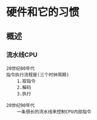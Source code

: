 # 硬件和它的习惯
## 概述
### 流水线CPU
```
20世纪80年代
指令执行流程是(三个时钟周期)
    1.取指令
    2.解码
    3.执行

20世纪90年代
    一条很长的流水线来控制CPU内部指令
    
```